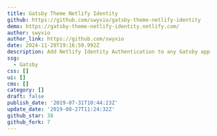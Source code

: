 ```yaml
---
title: Gatsby Theme Netlify Identity
github: https://github.com/swyxio/gatsby-theme-netlify-identity
demo: https://gatsby-theme-netlify-identity.netlify.com/
author: swyxio
author_link: https://github.com/swyxio
date: 2024-11-28T19:16:59.992Z
description: Add Netlify Identity Authentication to any Gatsby app
ssg:
  - Gatsby
css: []
ui: []
cms: []
category: []
draft: false
publish_date: '2019-07-31T10:44:23Z'
update_date: '2019-08-27T11:24:32Z'
github_star: 38
github_fork: 7
---
```


